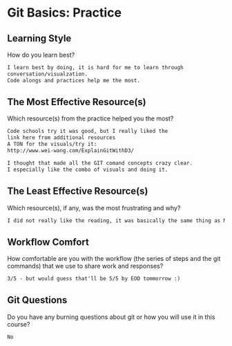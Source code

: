 # Git Basics: Practice

## Learning Style

How do you learn best?

```md
I learn best by doing, it is hard for me to learn through
conversation/visualzation.
Code alongs and practices help me the most.
```

## The Most Effective Resource(s)

Which resource(s) from the practice helped you the most?

```md
Code schools try it was good, but I really liked the
link here from additional resources
A TON for the visuals/try it:
http://www.wei-wang.com/ExplainGitWithD3/

I thought that made all the GIT comand concepts crazy clear.
I especially like the combo of visuals and doing it.
```

## The Least Effective Resource(s)

Which resource(s), if any, was the most frustrating and why?

```md
I did not really like the reading, it was basically the same thing as Mike's talk.
```

## Workflow Comfort

How comfortable are you with the workflow (the series of steps and the git
commands) that we use to share work and responses?

```md
3/5 - but would guess that'll be 5/5 by EOD tommorrow :)
```

## Git Questions

Do you have any burning questions about git or how you will use it in this
course?

```md
No
```

